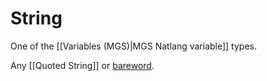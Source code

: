 # String

One of the [[Variables (MGS)|MGS Natlang variable]] types.

Any [[Quoted String]] or [bareword](#bareword).
